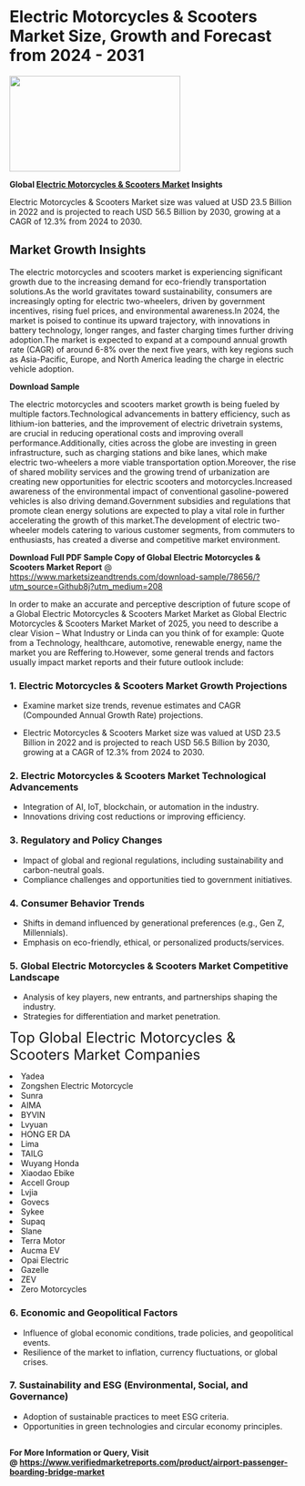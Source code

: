 <H1>Electric Motorcycles & Scooters Market Size, Growth and Forecast from 2024 - 2031</H1><img class="aligncenter size-medium wp-image-584254" src="https://thirdeyenews.in/wp-content/uploads/2024/09/Global-Market-Research-300x168.jpeg" alt="" width="300" height="168" /><p><strong>Global&nbsp;<a href="https://www.marketsizeandtrends.com/download-sample/78656/?utm_source=Github8j?utm_medium=208">Electric Motorcycles & Scooters Market</a> Insights</strong></p><p>Electric Motorcycles & Scooters Market size was valued at USD 23.5 Billion in 2022 and is projected to reach USD 56.5 Billion by 2030, growing at a CAGR of 12.3% from 2024 to 2030.</p><p><h2>Market Growth Insights</h2> <p>The electric motorcycles and scooters market is experiencing significant growth due to the increasing demand for eco-friendly transportation solutions.As the world gravitates toward sustainability, consumers are increasingly opting for electric two-wheelers, driven by government incentives, rising fuel prices, and environmental awareness.In 2024, the market is poised to continue its upward trajectory, with innovations in battery technology, longer ranges, and faster charging times further driving adoption.The market is expected to expand at a compound annual growth rate (CAGR) of around 6-8% over the next five years, with key regions such as Asia-Pacific, Europe, and North America leading the charge in electric vehicle adoption.</p> <p><strong>Download Sample</strong></p> <p>The electric motorcycles and scooters market growth is being fueled by multiple factors.Technological advancements in battery efficiency, such as lithium-ion batteries, and the improvement of electric drivetrain systems, are crucial in reducing operational costs and improving overall performance.Additionally, cities across the globe are investing in green infrastructure, such as charging stations and bike lanes, which make electric two-wheelers a more viable transportation option.Moreover, the rise of shared mobility services and the growing trend of urbanization are creating new opportunities for electric scooters and motorcycles.Increased awareness of the environmental impact of conventional gasoline-powered vehicles is also driving demand.Government subsidies and regulations that promote clean energy solutions are expected to play a vital role in further accelerating the growth of this market.The development of electric two-wheeler models catering to various customer segments, from commuters to enthusiasts, has created a diverse and competitive market environment.</p> <p><span class=""><strong>Download Full PDF Sample Copy of Global Electric Motorcycles & Scooters Market Report</strong> @ <a href="https://www.marketsizeandtrends.com/download-sample/78656/?utm_source=Github8j?utm_medium=208" target="_blank">https://www.marketsizeandtrends.com/download-sample/78656/?utm_source=Github8j?utm_medium=208</a></span></p><p>In order to make an accurate and perceptive description of future scope of a Global&nbsp;Electric Motorcycles & Scooters Market Market as Global&nbsp;Electric Motorcycles & Scooters Market Market of 2025, you need to describe a clear Vision &ndash; What Industry or Linda can you think of for example: Quote from a Technology, healthcare, automotive, renewable energy, name the market you are Reffering to.However, some general trends and factors usually impact market reports and their future outlook include:</p><h3>1.&nbsp;<strong>Electric Motorcycles & Scooters Market Growth Projections</strong></h3><ul><li>Examine market size trends, revenue estimates and CAGR (Compounded Annual Growth Rate) projections.</li><li><p>Electric Motorcycles & Scooters Market size was valued at USD 23.5 Billion in 2022 and is projected to reach USD 56.5 Billion by 2030, growing at a CAGR of 12.3% from 2024 to 2030.</p></li></ul><h3>2.&nbsp;<strong>Electric Motorcycles & Scooters Market Technological Advancements</strong></h3><ul><li>Integration of AI, IoT, blockchain, or automation in the industry.</li><li>Innovations driving cost reductions or improving efficiency.</li></ul><h3>3.&nbsp;<strong>Regulatory and Policy Changes</strong></h3><ul><li>Impact of global and regional regulations, including sustainability and carbon-neutral goals.</li><li>Compliance challenges and opportunities tied to government initiatives.</li></ul><h3>4.&nbsp;<strong>Consumer Behavior Trends</strong></h3><ul><li>Shifts in demand influenced by generational preferences (e.g., Gen Z, Millennials).</li><li>Emphasis on eco-friendly, ethical, or personalized products/services.</li></ul><h3>5.&nbsp;<strong>Global Electric Motorcycles & Scooters Market Competitive Landscape</strong></h3><ul><li>Analysis of key players, new entrants, and partnerships shaping the industry.</li><li>Strategies for differentiation and market penetration.</li></ul><p data-pm-slice="1 1 []"><span style="color: inherit; font-family: inherit; font-size: 25px;">Top Global Electric Motorcycles & Scooters Market Companies</span></p><div class="" data-test-id=""><p><li>Yadea</li><li> Zongshen Electric Motorcycle</li><li> Sunra</li><li> AIMA</li><li> BYVIN</li><li> Lvyuan</li><li> HONG ER DA</li><li> Lima</li><li> TAILG</li><li> Wuyang Honda</li><li> Xiaodao Ebike</li><li> Accell Group</li><li> Lvjia</li><li> Govecs</li><li> Sykee</li><li> Supaq</li><li> Slane</li><li> Terra Motor</li><li> Aucma EV</li><li> Opai Electric</li><li> Gazelle</li><li> ZEV</li><li> Zero Motorcycles</li></p></div><h3>6.&nbsp;<strong>Economic and Geopolitical Factors</strong></h3><ul><li>Influence of global economic conditions, trade policies, and geopolitical events.</li><li>Resilience of the market to inflation, currency fluctuations, or global crises.</li></ul><h3>7.&nbsp;<strong>Sustainability and ESG (Environmental, Social, and Governance)</strong></h3><ul><li>Adoption of sustainable practices to meet ESG criteria.</li><li>Opportunities in green technologies and circular economy principles.</li></ul><h2><strong style="font-size: 14px;">For More Information or Query, Visit @&nbsp;</strong><a style="background-color: #ffffff; font-size: 14px;" href="https://www.marketsizeandtrends.com/report/electric-motorcycles-scooters-market/" target="_blank">https://www.verifiedmarketreports.com/product/airport-passenger-boarding-bridge-market</a></h2>